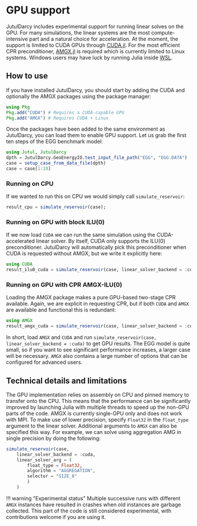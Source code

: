 # GPU support

JutulDarcy includes experimental support for running linear solves on the GPU. For many simulations, the linear systems are the most compute-intensive part and a natural choice for acceleration. At the moment, the support is limited to CUDA GPUs through [CUDA.jl](https://github.com/JuliaGPU/CUDA.jl). For the most efficient CPR preconditioner, [AMGX.jl](https://github.com/JuliaGPU/AMGX.jl) is required which is currently limited to Linux systems. Windows users may have luck by running Julia inside [WSL](https://learn.microsoft.com/en-us/windows/wsl/install).

## How to use

If you have installed JutulDarcy, you should start by adding the CUDA and optionally the AMGX packages using the package manager:

```julia
using Pkg
Pkg.add("CUDA") # Requires a CUDA-capable GPU
Pkg.add("AMGX") # Requires CUDA + Linux
```

Once the packages have been added to the same environment as JutulDarcy, you can load them to enable GPU support. Let us grab the first ten steps of the EGG benchmark model:

```julia
using Jutul, JutulDarcy
dpth = JutulDarcy.GeoEnergyIO.test_input_file_path("EGG", "EGG.DATA")
case = setup_case_from_data_file(dpth)
case = case[1:10]
```

### Running on CPU

If we wanted to run this on CPU we would simply call `simulate_reservoir`:

```julia
result_cpu = simulate_reservoir(case);
```

### Running on GPU with block ILU(0)

If we now load `CUDA` we can run the same simulation using the CUDA-accelerated linear solver. By itself, CUDA only supports the ILU(0) preconditioner. JutulDarcy will automatically pick this preconditioner when CUDA is requested without AMGX, but we write it explicitly here:

```julia
using CUDA
result_ilu0_cuda = simulate_reservoir(case, linear_solver_backend = :cuda, precond = :ilu0);
```

### Running on GPU with CPR AMGX-ILU(0)

Loading the AMGX package makes a pure GPU-based two-stage CPR available. Again, we are explicit in requesting CPR, but if both `CUDA` and `AMGX` are available and functional this is redundant:

```julia
using AMGX
result_amgx_cuda = simulate_reservoir(case, linear_solver_backend = :cuda, precond = :cpr);
```

In short, load `AMGX` and `CUDA` and run `simulate_reservoir(case, linear_solver_backend = :cuda)` to get GPU results. The EGG model is quite small, so if you want to see significant performance increases, a larger case will be necessary. `AMGX` also contains a large number of options that can be configured for advanced users.

## Technical details and limitations

The GPU implementation relies on assembly on CPU and pinned memory to transfer onto the CPU. This means that the performance can be significantly improved by launching Julia with multiple threads to speed up the non-GPU parts of the code. AMGX is currently single-GPU only and does not work with MPI. To make use of lower precision, specify `Float32` in the `float_type` argument to the linear solver. Additional arguments to `AMGX` can also be specified this way. For example, we can solve using aggregation AMG in single precision by doing the following:

```julia
simulate_reservoir(case,
    linear_solver_backend = :cuda,
    linear_solver_arg = (
        float_type = Float32,
        algorithm = "AGGREGATION",
        selector = "SIZE_8"
        )
    )
```

!!! warning "Experimental status"
    Multiple successive runs with different `AMGX` instances have resulted in crashes when old instances are garbage collected. This part of the code is still considered experimental, with contributions welcome if you are using it.
